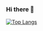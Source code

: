 ### Hi there 👋

[![Top Langs](https://github-readme-stats.vercel.app/api/top-langs/?username=pritam-shinde)](https://github.com/pritam-shinde/github-readme-stats)

<!--
**pritam-shinde/pritam-shinde** is a ✨ _special_ ✨ repository because its `README.md` (this file) appears on your GitHub profile.

Here are some ideas to get you started:

- 🔭 I’m currently working on ...
- 🌱 I’m currently learning ...
- 👯 I’m looking to collaborate on ...
- 🤔 I’m looking for help with ...
- 💬 Ask me about ...
- 📫 How to reach me: ...
- 😄 Pronouns: ...
- ⚡ Fun fact: ...
-->
